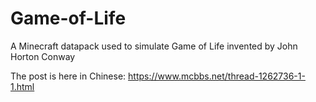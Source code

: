 # Game-of-Life
A Minecraft datapack used to simulate Game of Life invented by John Horton Conway

The post is here in Chinese:
https://www.mcbbs.net/thread-1262736-1-1.html